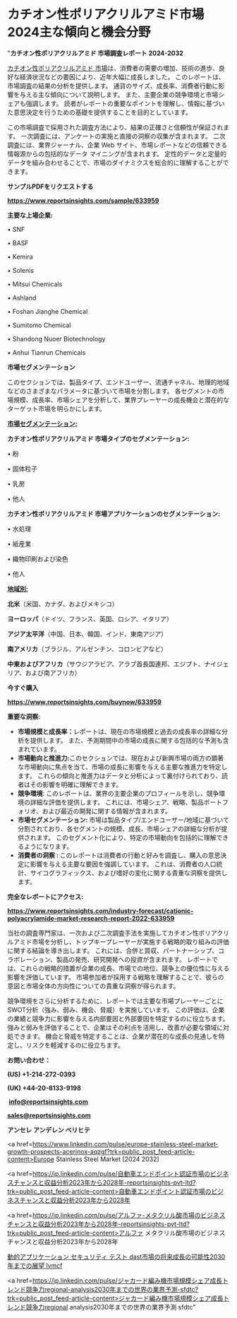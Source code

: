# カチオン性ポリアクリルアミド市場2024主な傾向と機会分野

"<strong>カチオン性ポリアクリルアミド 市場調査レポート 2024-2032</strong>

<a href=https://www.reportsinsights.com/sample/633959>カチオン性ポリアクリルアミド 市場</a>は、消費者の需要の増加、技術の進歩、良好な経済状況などの要因により、近年大幅に成長しました。 このレポートは、市場調査の結果の分析を提供します。 通貨のサイズ、成長率、消費者行動に影響を与える主な傾向について説明します。 また、主要企業の競争環境と市場シェアも強調します。 読者がレポートの重要なポイントを理解し、情報に基づいた意思決定を行うための基礎を提供することを目的としています。

この市場調査で採用された調査方法により、結果の正確さと信頼性が保証されます。 一次調査には、アンケートの実施と直接の洞察の収集が含まれます。 二次調査には、業界ジャーナル、企業 Web サイト、市場レポートなどの信頼できる情報源からの包括的なデータ マイニングが含まれます。 定性的データと定量的データを組み合わせることで、市場のダイナミクスを総合的に理解することができます。

<strong><b>サンプルPDFをリクエストする</b></strong>

<a href=https://www.reportsinsights.com/sample/633959><strong><u>https://www.reportsinsights.com/sample/633959</u></strong></a>

<strong>主要な上場企業:</strong>

• SNF

• BASF

• Kemira

• Solenis

• Mitsui Chemicals

• Ashland

• Foshan Jianghe Chemical

• Sumitomo Chemical

• Shandong Nuoer Biotechnology

• Anhui Tianrun Chemicals

<strong>市場セグメンテーション</strong>

このセクションでは、製品タイプ、エンドユーザー、流通チャネル、地理的地域などのさまざまなパラメータに基づいて市場を分割します。 各セグメントの市場規模、成長率、市場シェアを分析して、業界プレーヤーの成長機会と潜在的なターゲット市場を明らかにします。

<strong><u>市場セグメンテーション</u></strong><strong><u>:</u></strong>

<strong>カチオン性ポリアクリルアミド 市場タイプのセグメンテーション:</strong>

• 粉

• 固体粒子

• 乳房

• 他人

<strong>カチオン性ポリアクリルアミド 市場アプリケーションのセグメンテーション:</strong>

• 水処理

• 紙産業

• 織物印刷および染色

• 他人

<strong><u>地域別</u></strong><strong><u>:</u></strong>

<strong>北米</strong>（米国、カナダ、およびメキシコ）

<strong>ヨーロッパ</strong>（ドイツ、フランス、英国、ロシア、イタリア）

<strong>アジア太平洋</strong>（中国、日本、韓国、インド、東南アジア）

<strong>南アメリカ</strong>（ブラジル、アルゼンチン、コロンビアなど）

<strong>中東およびアフリカ</strong>（サウジアラビア、アラブ首長国連邦、エジプト、ナイジェリア、および南アフリカ）

<strong>今すぐ購入</strong>

<a href=https://www.reportsinsights.com/buynow/633959><strong><u>https://www.reportsinsights.com/buynow/633959</u></strong></a>

<strong>重要な洞察:</strong>
<ul>
  <li><strong>市場規模と成長率：</strong>レポートは、現在の市場規模と過去の成長率の詳細な分析を提供します。 また、予測期間中の市場の成長に関する包括的な予測も含まれています。</li>
  <li><strong>市場動向と推進力:</strong>このセクションでは、現在および新興市場の両方の顕著な市場動向に焦点を当て、市場の成長に影響を与える主要な推進力を特定します。 これらの傾向と推進力はデータと分析によって裏付けられており、読者はその影響を明確に理解できます。</li>
  <li><strong>競争環境</strong>: このレポートは、業界の主要企業のプロフィールを示し、競争環境の詳細な評価を提供します。 これには、市場シェア、戦略、製品ポートフォリオ、および最近の開発に関する情報が含まれます。</li>
  <li><strong>市場セグメンテーション: </strong>市場は製品タイプ/エンドユーザー/地域に基づいて分割されており、各セグメントの規模、成長、市場シェアの詳細な分析が提供されます。 このセグメント化により、特定の市場動向を包括的に理解できるようになります。</li>
  <li><strong>消費者の洞察 : </strong>このレポートは消費者の行動と好みを調査し、購入の意思決定に影響を与える主要な要因を強調しています。 これは、消費者の人口統計、サイコグラフィックス、および嗜好の変化に関する貴重な洞察を提供します。</li>
</ul>
<strong>完全なレポートにアクセス:</strong>

<a href=https://www.reportsinsights.com/industry-forecast/cationic-polyacrylamide-market-research-report-2022-633959><strong><u><b>https://www.reportsinsights.com/industry-forecast/cationic-polyacrylamide-market-research-report-2022-633959</b></u></strong></a>

当社の調査専門家は、一次および二次調査手法を実施してカチオン性ポリアクリルアミド市場を分析し、トップキープレーヤーが実施する戦略的取り組みの評価に関する結論を導き出します。 これには、合併と買収、パートナーシップ、コラボレーション、製品の発売、研究開発への投資が含まれます。 レポートでは、これらの戦略的措置が企業の成長、市場での地位、競争上の優位性に与える影響を評価しています。 市場参加者が採用する戦略を理解することで、彼らの意図と市場全体の方向性についての貴重な洞察が得られます。

競争環境をさらに分析するために、レポートでは主要な市場プレーヤーごとにSWOT分析（強み、弱み、機会、脅威）を実施しています。 この評価は、企業の業績と競争力に影響を与える内部要因と外部要因を特定するのに役立ちます。 強みと弱みを評価することで、企業はその利点を活用し、改善が必要な領域に対処できます。 機会と脅威を特定することは、企業が潜在的な成長の見通しを特定し、リスクを軽減するのに役立ちます。

<strong>お問い合わせ：</strong>

<strong>(US) +1-214-272-0393</strong>

<strong>(UK) +44-20-8133-9198</strong>

<strong> </strong><a href=info@reportsinsights.com><strong><u>info@reportsinsights.com</u></strong></a>

<a href=sales@reportsinsights.com><strong><u>sales@reportsinsights.com</u></strong></a>

<strong>アンセレ アンデレン ベリヒテ</strong>

<a href=https://www.linkedin.com/pulse/europe-stainless-steel-market-growth-prospects-acerinox-aqzgf?trk=public_post_feed-article-content>Europe Stainless Steel Market [2024 2032]</a>

<a href=https://jp.linkedin.com/pulse/自動車エンドポイント認証市場のビジネスチャンスと収益分析2023年から2028年-reportsinsights-pvt-ltd?trk=public_post_feed-article-content>自動車エンドポイント認証市場のビジネスチャンスと収益分析2023年から2028年</a>

<a href=https://jp.linkedin.com/pulse/アルファ-メタクリル酸市場のビジネスチャンスと収益分析2023年から2028年-reportsinsights-pvt-ltd?trk=public_post_feed-article-content>アルファ メタクリル酸市場のビジネスチャンスと収益分析2023年から2028年</a>

<a href=https://www.linkedin.com/pulse/動的アプリケーション-セキュリティ-テスト-dast市場の将来成長の可能性2030年までの展望-lvmcf/>動的アプリケーション セキュリティ テスト dast市場の将来成長の可能性2030年までの展望 lvmcf</a>

<a href=https://jp.linkedin.com/pulse/ジャカード編み機市場規模シェア成長トレンド競争力regional-analysis2030年までの世界の業界予測-sfdtc?trk=public_post_feed-article-content>ジャカード編み機市場規模シェア成長トレンド競争力regional analysis2030年までの世界の業界予測 sfdtc</a>"

